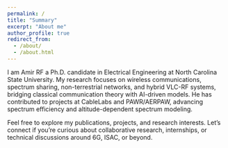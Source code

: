 ```yaml
---
permalink: /
title: "Summary"
excerpt: "About me"
author_profile: true
redirect_from: 
  - /about/
  - /about.html
---
```


I am Amir RF a Ph.D. candidate in Electrical Engineering at North Carolina State University. My research focuses on wireless communications, spectrum sharing, non-terrestrial networks, and hybrid VLC-RF systems, bridging classical communication theory with AI-driven models. He has contributed to projects at CableLabs and PAWR/AERPAW, advancing spectrum efficiency and altitude-dependent spectrum modeling.

Feel free to explore my publications, projects, and research interests. Let’s connect if you’re curious about collaborative research, internships, or technical discussions around 6G, ISAC, or beyond.
